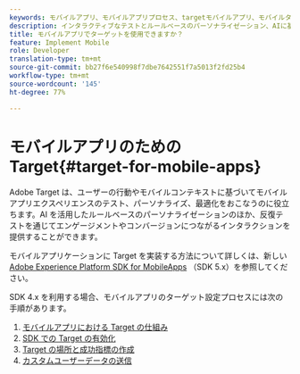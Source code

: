```yaml
---
keywords: モバイルアプリ、モバイルアプリプロセス、targetモバイルアプリ、モバイルターゲット場所、モバイルアプリ成功指標
description: インタラクティブなテストとルールベースのパーソナライゼーション、AIに基づくパーソナライゼーションを行い、モバイルアプリの最適化とパーソナライゼーションにAdobe Targetを使用する方法を説明します。
title: モバイルアプリでターゲットを使用できますか？
feature: Implement Mobile
role: Developer
translation-type: tm+mt
source-git-commit: bb27f6e540998f7dbe7642551f7a5013f2fd25b4
workflow-type: tm+mt
source-wordcount: '145'
ht-degree: 77%

---
```



# モバイルアプリのための Target{#target-for-mobile-apps}

Adobe Target は、ユーザーの行動やモバイルコンテキストに基づいてモバイルアプリエクスペリエンスのテスト、パーソナライズ、最適化をおこなうのに役立ちます。AI を活用したルールベースのパーソナライゼーションのほか、反復テストを通じてエンゲージメントやコンバージョンにつながるインタラクションを提供することができます。

モバイルアプリケーションに Target を実装する方法について詳しくは、新しい [Adobe Experience Platform SDK for MobileApps](https://aep-sdks.gitbook.io/docs/using-mobile-extensions/adobe-target) （SDK 5.x）を参照してください。

SDK 4.x を利用する場合、モバイルアプリのターゲット設定プロセスには次の手順があります。

1. [モバイルアプリにおける Target の仕組み](/help/c-target-mobile-app/mobile-how-target-works-mobile-apps.md)
1. [SDK での Target の有効化](/help/c-target-mobile-app/mobile-enable-target-in-sdk.md)
1. [Target の場所と成功指標の作成](/help/c-target-mobile-app/mobile-create-location-and-metric.md)
1. [カスタムユーザーデータの送信](/help/c-target-mobile-app/mobile-custom-user-data.md)